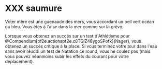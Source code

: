 # XXX saumure

<p>Voter mère est une guenaude des mers, vous accordant un oeil vert océan ou bleu. Vous êtes à l'aise dans la mer comme sur la grève.</p>
<p>Lorsque vous obtenez un succès sur un test d'Athlétisme pour @Compendium[pf2e.actionspf2e.c8TGiZ48ygoSPofx]{Nager}, vous obtenez un succès critique à la place. Si vous terminez votre tour dans l'eau sans avoir réuddi un test de Natation ce round, vous ne coulez pas (mais vous pouvez néanmoins subir les effets du courant pour votre déplacement).&nbsp;</p>